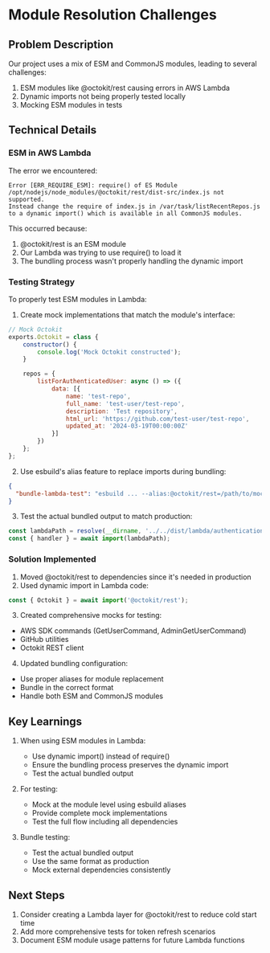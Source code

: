 # Module Resolution Challenges

## Problem Description
Our project uses a mix of ESM and CommonJS modules, leading to several challenges:

1. ESM modules like @octokit/rest causing errors in AWS Lambda
2. Dynamic imports not being properly tested locally
3. Mocking ESM modules in tests

## Technical Details

### ESM in AWS Lambda
The error we encountered:
```
Error [ERR_REQUIRE_ESM]: require() of ES Module /opt/nodejs/node_modules/@octokit/rest/dist-src/index.js not supported.
Instead change the require of index.js in /var/task/listRecentRepos.js to a dynamic import() which is available in all CommonJS modules.
```

This occurred because:
1. @octokit/rest is an ESM module
2. Our Lambda was trying to use require() to load it
3. The bundling process wasn't properly handling the dynamic import

### Testing Strategy
To properly test ESM modules in Lambda:

1. Create mock implementations that match the module's interface:
```javascript
// Mock Octokit
exports.Octokit = class {
    constructor() {
        console.log('Mock Octokit constructed');
    }

    repos = {
        listForAuthenticatedUser: async () => ({
            data: [{
                name: 'test-repo',
                full_name: 'test-user/test-repo',
                description: 'Test repository',
                html_url: 'https://github.com/test-user/test-repo',
                updated_at: '2024-03-19T00:00:00Z'
            }]
        })
    };
};
```

2. Use esbuild's alias feature to replace imports during bundling:
```json
{
  "bundle-lambda-test": "esbuild ... --alias:@octokit/rest=/path/to/mock-octokit.js"
}
```

3. Test the actual bundled output to match production:
```javascript
const lambdaPath = resolve(__dirname, '../../dist/lambda/authentication/listRecentRepos.js');
const { handler } = await import(lambdaPath);
```

### Solution Implemented
1. Moved @octokit/rest to dependencies since it's needed in production
2. Used dynamic import in Lambda code:
```typescript
const { Octokit } = await import('@octokit/rest');
```

3. Created comprehensive mocks for testing:
- AWS SDK commands (GetUserCommand, AdminGetUserCommand)
- GitHub utilities
- Octokit REST client

4. Updated bundling configuration:
- Use proper aliases for module replacement
- Bundle in the correct format
- Handle both ESM and CommonJS modules

## Key Learnings
1. When using ESM modules in Lambda:
   - Use dynamic import() instead of require()
   - Ensure the bundling process preserves the dynamic import
   - Test the actual bundled output

2. For testing:
   - Mock at the module level using esbuild aliases
   - Provide complete mock implementations
   - Test the full flow including all dependencies

3. Bundle testing:
   - Test the actual bundled output
   - Use the same format as production
   - Mock external dependencies consistently

## Next Steps
1. Consider creating a Lambda layer for @octokit/rest to reduce cold start time
2. Add more comprehensive tests for token refresh scenarios
3. Document ESM module usage patterns for future Lambda functions
